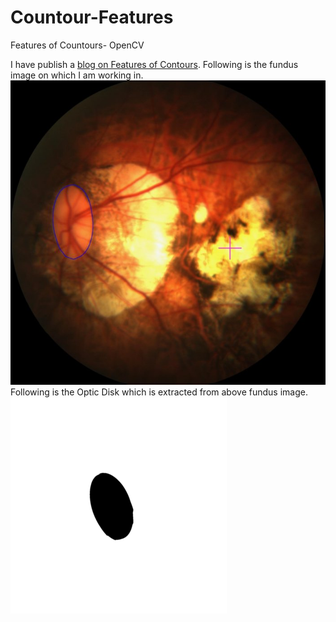 # Countour-Features
Features of Countours- OpenCV

I have publish a [blog on Features of Contours](https://zawster.wordpress.com/2020/03/15/opencv-features-of-contours/). Following is the fundus image on which I am working in.
![Fundus Image](https://github.com/zawster/Countour-Features/blob/master/images/fundus.jpg)
Following is the Optic Disk which is extracted from above fundus image.
![Optic Disk Image](https://github.com/zawster/Countour-Features/blob/master/images/fundus-mask.png)
